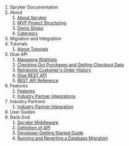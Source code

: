 1. Spryker Documentation 
2. About
    1. [About Spryker](https://github.com/spryker/documentation/blob/master/DevTest+2/2b1b7ce4-0208-4e40-bb28-1195d2a72dba.md)
    2. [MVP Project Structuring](https://github.com/spryker/documentation/blob/master/DevTest+2/6c8fa211-957b-411a-a4ee-fddaf0937bae.md)
    3. [Demo Shops](https://github.com/spryker/documentation/blob/master/DevTest+2/100cc100-4696-4517-a073-ffce02c830fb.md)
    4. [Catergory](https://github.com/spryker/documentation/blob/master/DevTest+2/899be21c-1988-4d1d-94f3-1adef85ee520.md)
3. Migration and Integration
4. Tutorials
    1. [About Tutorials](https://github.com/spryker/documentation/blob/master/DevTest+2/a4bd276c-7720-4683-809e-f2c18f6ffe43.md)
5. Glue API
    1. [Managing Wishlists](https://github.com/spryker/documentation/blob/master/DevTest+2/4aa9b337-1030-442a-ac44-f07027e8a03c.md)
    2. [Checking Out Purchases and Getting Checkout Data](https://github.com/spryker/documentation/blob/master/DevTest+2/85d67de1-d1f5-48b8-b218-8cd6bc09c567.md)
    3. [Retrieving Customer's Order History](https://github.com/spryker/documentation/blob/master/DevTest+2/23b9e76a-1ea3-4983-a8d8-f37f63616ac7.md)
    4. [Glue REST API](https://github.com/spryker/documentation/blob/master/DevTest+2/b5ac02a8-5f13-44e5-bc40-dea74579638f.md)
    5. [REST API Reference](https://github.com/spryker/documentation/blob/master/DevTest+2/27c7c5ad-6d23-4398-bedf-e1c1503ee2d8.md)
6. Features
    1. [Features](https://github.com/spryker/documentation/blob/master/DevTest+2/0ddffefb-473f-4551-a082-8ef51c4e8a5c.md)
    2. [Industry Partner Integrations](https://github.com/spryker/documentation/blob/master/DevTest+2/65cec0a1-dc8c-4a5d-b71b-edea8a6dd8bb.md)
7. Industry Partners
    1. [Industry Partner Integration](https://github.com/spryker/documentation/blob/master/DevTest+2/c1607ddc-3b4f-4c9b-9fbf-99ca68b35217.md)
8. User Guides
9. Back-End
    1. [Spryker Middleware](https://github.com/spryker/documentation/blob/master/DevTest+2/e8dc6b64-b9a6-4a77-8223-28cc0fd40f94.md)
    2. [Definition of API](https://github.com/spryker/documentation/blob/master/DevTest+2/5cb9dd18-122f-47f0-bc69-fdcd8fa6e78e.md)
    3. [Developer Getting Started Guide](https://github.com/spryker/documentation/blob/master/DevTest+2/59a90f4c-f420-4875-85f9-98de460314af.md)
    4. [Running and Reverting a Database Migration](https://github.com/spryker/documentation/blob/master/DevTest+2/70014a85-109f-49c5-8e20-b033ffc39878.md)

